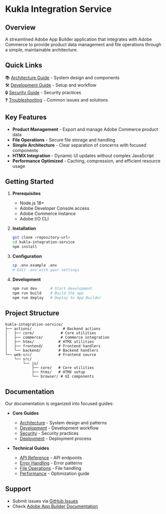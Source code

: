 # Kukla Integration Service

## Overview

A streamlined Adobe App Builder application that integrates with Adobe Commerce to provide product data management and file operations through a simple, maintainable architecture.

## Quick Links

📚 [Architecture Guide](docs/architecture.md) - System design and components  
🛠️ [Development Guide](docs/development.md) - Setup and workflow  
🔒 [Security Guide](docs/security.md) - Security practices  
❓ [Troubleshooting](docs/troubleshooting.md) - Common issues and solutions

## Key Features

- **Product Management** - Export and manage Adobe Commerce product data
- **File Operations** - Secure file storage and handling
- **Simple Architecture** - Clear separation of concerns with focused components
- **HTMX Integration** - Dynamic UI updates without complex JavaScript
- **Performance Optimized** - Caching, compression, and efficient resource usage

## Getting Started

1. **Prerequisites**
   - Node.js 18+
   - Adobe Developer Console access
   - Adobe Commerce instance
   - Adobe I/O CLI

2. **Installation**
   ```bash
   git clone <repository-url>
   cd kukla-integration-service
   npm install
   ```

3. **Configuration**
   ```bash
   cp .env.example .env
   # Edit .env with your settings
   ```

4. **Development**
   ```bash
   npm run dev      # Start development
   npm run build    # Build the app
   npm run deploy   # Deploy to App Builder
   ```

## Project Structure

```
kukla-integration-service/
├── actions/              # Backend actions
│   ├── core/            # Core utilities
│   ├── commerce/        # Commerce integration
│   ├── htmx/           # HTMX utilities
│   ├── frontend/       # Frontend handlers
│   └── backend/        # Backend handlers
└── web-src/            # Frontend source
    └── src/
        └── js/
            ├── core/   # Core utilities
            ├── htmx/   # HTMX setup
            └── browser/ # UI components
```

## Documentation

Our documentation is organized into focused guides:

- **Core Guides**
  - [Architecture](docs/architecture.md) - System design and patterns
  - [Development](docs/development.md) - Development workflow
  - [Security](docs/security.md) - Security practices
  - [Deployment](docs/deployment.md) - Deployment process

- **Technical Guides**
  - [API Reference](docs/api-reference.md) - API endpoints
  - [Error Handling](docs/error-handling.md) - Error patterns
  - [File Operations](docs/file-operations.md) - File handling
  - [Performance](docs/performance.md) - Optimization guide

## Support

- Submit issues via [GitHub Issues](https://github.com/your-repo/issues)
- Check [Adobe App Builder Documentation](https://developer.adobe.com/app-builder/)
